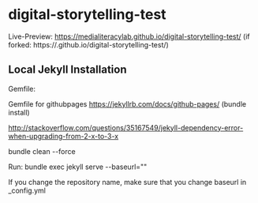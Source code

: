 # digital-storytelling-test

Live-Preview: https://medialiteracylab.github.io/digital-storytelling-test/
(if forked: https://<your-username>.github.io/digital-storytelling-test/)


## Local Jekyll Installation

Gemfile:

Gemfile for githubpages
https://jekyllrb.com/docs/github-pages/
(bundle install)

http://stackoverflow.com/questions/35167549/jekyll-dependency-error-when-upgrading-from-2-x-to-3-x

bundle clean --force


Run: bundle exec jekyll serve --baseurl=""

If you change the repository name, make sure that you change baseurl in _config.yml
